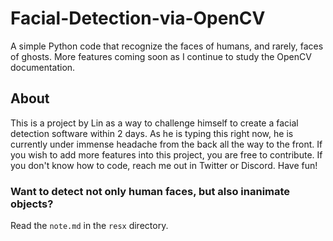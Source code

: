 # Facial-Detection-via-OpenCV
A simple Python code that recognize the faces of humans, and rarely, faces of ghosts. More features coming soon as I continue to study the OpenCV documentation.

## About
This is a project by Lin as a way to challenge himself to create a facial detection software within 2 days. As he is typing this right now, he is currently under immense headache from the back all the way to the front. If you wish to add more features into this project, you are free to contribute. If you don't know how to code, reach me out in Twitter or Discord. Have fun!

### Want to detect not only human faces, but also inanimate objects? 
Read the `note.md` in the `resx` directory.
